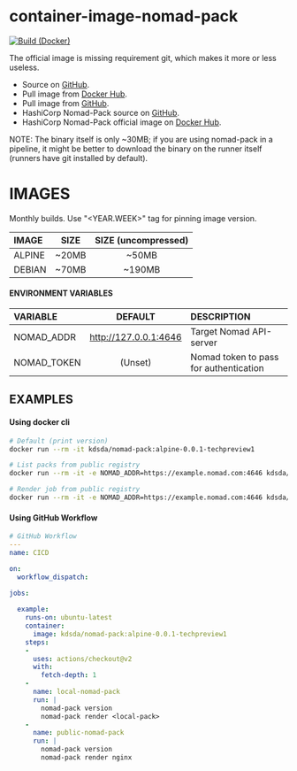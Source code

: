 # container-image-nomad-pack
[![Build (Docker)](https://github.com/Kreditorforeningens-Driftssentral-DA/container-image-nomad-pack/actions/workflows/docker-build.yml/badge.svg)](https://github.com/Kreditorforeningens-Driftssentral-DA/container-image-nomad-pack/actions/workflows/docker-build.yml)

The official image is missing requirement git, which makes it more or less useless.

- Source on [GitHub](https://github.com/Kreditorforeningens-Driftssentral-DA/container-image-nomad-pack).
- Pull image from [Docker Hub](https://hub.docker.com/repository/docker/kdsda/nomad-pack).
- Pull image from [GitHub](https://github.com/Kreditorforeningens-Driftssentral-DA/container-image-nomad-pack/pkgs/container/container-image-nomad-pack).
- HashiCorp Nomad-Pack source on [GitHub](https://github.com/hashicorp/nomad-pack).
- HashiCorp Nomad-Pack official image on [Docker Hub](https://hub.docker.com/r/hashicorp/nomad-pack).

NOTE: The binary itself is only ~30MB; if you are using nomad-pack in a pipeline, it might be better to
download the binary on the runner itself (runners have git installed by default).

# IMAGES

Monthly builds. Use "<YEAR.WEEK>" tag for pinning image version.

| IMAGE | SIZE | SIZE (uncompressed) |
| :-- | :-: | :-: |
| ALPINE | ~20MB | ~50MB |
| DEBIAN | ~70MB | ~190MB |


#### ENVIRONMENT VARIABLES

| VARIABLE | DEFAULT | DESCRIPTION |
| :-- | :-: | :-- |
| NOMAD_ADDR | http://127.0.0.1:4646  | Target Nomad API-server |
| NOMAD_TOKEN | (Unset) | Nomad token to pass for authentication |


## EXAMPLES

#### Using docker cli
```bash
# Default (print version)
docker run --rm -it kdsda/nomad-pack:alpine-0.0.1-techpreview1

# List packs from public registry
docker run --rm -it -e NOMAD_ADDR=https://example.nomad.com:4646 kdsda/nomad-pack:alpine-0.0.1-techpreview1 nomad-pack registry list

# Render job from public registry
docker run --rm -it -e NOMAD_ADDR=https://example.nomad.com:4646 kdsda/nomad-pack:alpine-0.0.1-techpreview1 nomad-pack render traefik
```
#### Using GitHub Workflow
```yml
# GitHub Workflow
---
name: CICD

on:
  workflow_dispatch:

jobs:
  
  example:
    runs-on: ubuntu-latest
    container:
      image: kdsda/nomad-pack:alpine-0.0.1-techpreview1
    steps:
    -
      uses: actions/checkout@v2
      with:
        fetch-depth: 1
    -
      name: local-nomad-pack
      run: |
        nomad-pack version
        nomad-pack render <local-pack>
    -
      name: public-nomad-pack
      run: |
        nomad-pack version
        nomad-pack render nginx
```
